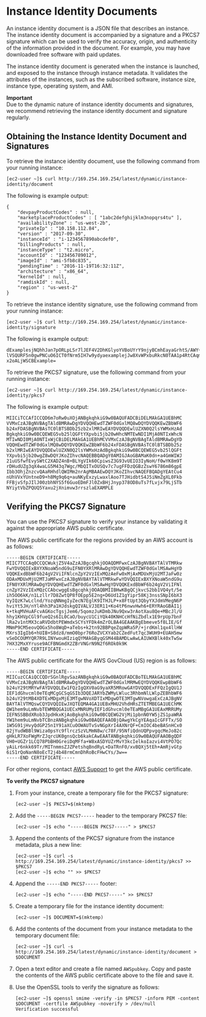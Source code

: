 # Instance Identity Documents<a name="instance-identity-documents"></a>

An instance identity document is a JSON file that describes an instance\. The instance identity document is accompanied by a signature and a PKCS7 signature which can be used to verify the accuracy, origin, and authenticity of the information provided in the document\. For example, you may have downloaded free software with paid updates\.

The instance identity document is generated when the instance is launched, and exposed to the instance through instance metadata\. It validates the attributes of the instances, such as the subscribed software, instance size, instance type, operating system, and AMI\. 

**Important**  
Due to the dynamic nature of instance identity documents and signatures, we recommend retrieving the instance identity document and signature regularly\.

## Obtaining the Instance Identity Document and Signatures<a name="instance-identity-signatures"></a>

To retrieve the instance identity document, use the following command from your running instance:

```
[ec2-user ~]$ curl http://169.254.169.254/latest/dynamic/instance-identity/document
```

The following is example output:

```
{
    "devpayProductCodes" : null,
    "marketplaceProductCodes" : [ "1abc2defghijklm3nopqrs4tu" ], 
    "availabilityZone" : "us-west-2b",
    "privateIp" : "10.158.112.84",
    "version" : "2017-09-30",
    "instanceId" : "i-1234567890abcdef0",
    "billingProducts" : null,
    "instanceType" : "t2.micro",
    "accountId" : "123456789012",
    "imageId" : "ami-5fb8c835",
    "pendingTime" : "2016-11-19T16:32:11Z",
    "architecture" : "x86_64",
    "kernelId" : null,
    "ramdiskId" : null,
    "region" : "us-west-2"
}
```

To retrieve the instance identity signature, use the following command from your running instance:

```
[ec2-user ~]$ curl http://169.254.169.254/latest/dynamic/instance-identity/signature
```

The following is example output:

```
dExamplesjNQhhJan7pORLpLSr7lJEF4V2DhKGlyoYVBoUYrY9njyBCmhEayaGrhtS/AWY+LPx
lVSQURF5n0gwPNCuO6ICT0fNrm5IH7w9ydyaexamplejJw8XvWPxbuRkcN0TAA1p4RtCAqm4ms
x2oALjWSCBExample=
```

To retrieve the PKCS7 signature, use the following command from your running instance:

```
[ec2-user ~]$ curl http://169.254.169.254/latest/dynamic/instance-identity/pkcs7
```

The following is example output:

```
MIICiTCCAfICCQD6m7oRw0uXOjANBgkqhkiG9w0BAQUFADCBiDELMAkGA1UEBhMC
VVMxCzAJBgNVBAgTAldBMRAwDgYDVQQHEwdTZWF0dGxlMQ8wDQYDVQQKEwZBbWF6
b24xFDASBgNVBAsTC0lBTSBDb25zb2xlMRIwEAYDVQQDEwlUZXN0Q2lsYWMxHzAd
BgkqhkiG9w0BCQEWEG5vb25lQGFtYXpvbi5jb20wHhcNMTEwNDI1MjA0NTIxWhcN
MTIwNDI0MjA0NTIxWjCBiDELMAkGA1UEBhMCVVMxCzAJBgNVBAgTAldBMRAwDgYD
VQQHEwdTZWF0dGxlMQ8wDQYDVQQKEwZBbWF6b24xFDASBgNVBAsTC0lBTSBDb25z
b2xlMRIwEAYDVQQDEwlUZXN0Q2lsYWMxHzAdBgkqhkiG9w0BCQEWEG5vb25lQGFt
YXpvbi5jb20wgZ8wDQYJKoZIhvcNAQEBBQADgY0AMIGJAoGBAMaK0dn+a4GmWIWJ
21uUSfwfEvySWtC2XADZ4nB+BLYgVIk60CpiwsZ3G93vUEIO3IyNoH/f0wYK8m9T
rDHudUZg3qX4waLG5M43q7Wgc/MbQITxOUSQv7c7ugFFDzQGBzZswY6786m86gpE
Ibb3OhjZnzcvQAaRHhdlQWIMm2nrAgMBAAEwDQYJKoZIhvcNAQEFBQADgYEAtCu4
nUhVVxYUntneD9+h8Mg9q6q+auNKyExzyLwaxlAoo7TJHidbtS4J5iNmZgXL0Fkb
FFBjvSfpJIlJ00zbhNYS5f6GuoEDmFJl0ZxBHjJnyp378OD8uTs7fLvjx79LjSTb
NYiytVbZPQUQ5Yaxu2jXnimvw3rrszlaEXAMPLE
```

## Verifying the PKCS7 Signature<a name="instance-identity-signature-verification-example"></a>

You can use the PKCS7 signature to verify your instance by validating it against the appropriate AWS public certificate\.

The AWS public certificate for the regions provided by an AWS account is as follows:

```
-----BEGIN CERTIFICATE-----
MIIC7TCCAq0CCQCWukjZ5V4aZzAJBgcqhkjOOAQDMFwxCzAJBgNVBAYTAlVTMRkw
FwYDVQQIExBXYXNoaW5ndG9uIFN0YXRlMRAwDgYDVQQHEwdTZWF0dGxlMSAwHgYD
VQQKExdBbWF6b24gV2ViIFNlcnZpY2VzIExMQzAeFw0xMjAxMDUxMjU2MTJaFw0z
ODAxMDUxMjU2MTJaMFwxCzAJBgNVBAYTAlVTMRkwFwYDVQQIExBXYXNoaW5ndG9u
IFN0YXRlMRAwDgYDVQQHEwdTZWF0dGxlMSAwHgYDVQQKExdBbWF6b24gV2ViIFNl
cnZpY2VzIExMQzCCAbcwggEsBgcqhkjOOAQBMIIBHwKBgQCjkvcS2bb1VQ4yt/5e
ih5OO6kK/n1Lzllr7D8ZwtQP8fOEpp5E2ng+D6Ud1Z1gYipr58Kj3nssSNpI6bX3
VyIQzK7wLclnd/YozqNNmgIyZecN7EglK9ITHJLP+x8FtUpt3QbyYXJdmVMegN6P
hviYt5JH/nYl4hh3Pa1HJdskgQIVALVJ3ER11+Ko4tP6nwvHwh6+ERYRAoGBAI1j
k+tkqMVHuAFcvAGKocTgsjJem6/5qomzJuKDmbJNu9Qxw3rAotXau8Qe+MBcJl/U
hhy1KHVpCGl9fueQ2s6IL0CaO/buycU1CiYQk40KNHCcHfNiZbdlx1E9rpUp7bnF
lRa2v1ntMX3caRVDdbtPEWmdxSCYsYFDk4mZrOLBA4GEAAKBgEbmeve5f8LIE/Gf
MNmP9CM5eovQOGx5ho8WqD+aTebs+k2tn92BBPqeZqpWRa5P/+jrdKml1qx4llHW
MXrs3IgIb6+hUIB+S8dz8/mmO0bpr76RoZVCXYab2CZedFut7qc3WUH9+EUAH5mw
vSeDCOUMYQR7R9LINYwouHIziqQYMAkGByqGSM44BAMDLwAwLAIUWXBlk40xTwSw
7HX32MxXYruse9ACFBNGmdX2ZBrVNGrN9N2f6ROk0k9K
-----END CERTIFICATE-----
```

The AWS public certificate for the AWS GovCloud \(US\) region is as follows:

```
-----BEGIN CERTIFICATE-----
MIICuzCCAiQCCQDrSGnlRgvSazANBgkqhkiG9w0BAQUFADCBoTELMAkGA1UEBhMC
VVMxCzAJBgNVBAgTAldBMRAwDgYDVQQHEwdTZWF0dGxlMRMwEQYDVQQKEwpBbWF6
b24uY29tMRYwFAYDVQQLEw1FQzIgQXV0aG9yaXR5MRowGAYDVQQDExFFQzIgQU1J
IEF1dGhvcml0eTEqMCgGCSqGSIb3DQEJARYbZWMyLWluc3RhbmNlLWlpZEBhbWF6
b24uY29tMB4XDTExMDgxMjE3MTgwNVoXDTIxMDgwOTE3MTgwNVowgaExCzAJBgNV
BAYTAlVTMQswCQYDVQQIEwJXQTEQMA4GA1UEBxMHU2VhdHRsZTETMBEGA1UEChMK
QW1hem9uLmNvbTEWMBQGA1UECxMNRUMyIEF1dGhvcml0eTEaMBgGA1UEAxMRRUMy
IEFNSSBBdXRob3JpdHkxKjAoBgkqhkiG9w0BCQEWG2VjMi1pbnN0YW5jZS1paWRA
YW1hem9uLmNvbTCBnzANBgkqhkiG9w0BAQEFAAOBjQAwgYkCgYEAqaIcGFFTx/SO
1W5G91jHvyQdGP25n1Y91aXCuOOWAUTvSvNGpXrI4AXNrQF+CmIOC4beBASnHCx0
82jYudWBBl9Wiza0psYc9flrczSzVLMmN8w/c78F/95NfiQdnUQPpvgqcMeJo82c
gHkLR7XoFWgMrZJqrcUK0gnsQcb6kakCAwEAATANBgkqhkiG9w0BAQUFAAOBgQDF
VH0+UGZr1LCQ78PbBH0GreiDqMFfa+W8xASDYUZrMvY3kcIelkoIazvi4VtPO7Qc
yAiLr6nkk69Tr/MITnmmsZJZPetshqBndRyL+DaTRnF0/xvBQXj5tEh+AmRjvGtp
6iS1rQoNanN8oEcT2j4b48rmCmnDhRoBcFHwCYs/3w==
-----END CERTIFICATE-----
```

For other regions, contact [AWS Support](https://aws.amazon.com/premiumsupport/) to get the AWS public certificate\.

**To verify the PKCS7 signature**

1. From your instance, create a temporary file for the PKCS7 signature:

   ```
   [ec2-user ~]$ PKCS7=$(mktemp)
   ```

1. Add the `-----BEGIN PKCS7-----` header to the temporary PKCS7 file:

   ```
   [ec2-user ~]$ echo "-----BEGIN PKCS7-----" > $PKCS7
   ```

1. Append the contents of the PKCS7 signature from the instance metadata, plus a new line:

   ```
   [ec2-user ~]$ curl -s http://169.254.169.254/latest/dynamic/instance-identity/pkcs7 >> $PKCS7
   [ec2-user ~]$ echo "" >> $PKCS7
   ```

1. Append the `-----END PKCS7-----` footer:

   ```
   [ec2-user ~]$ echo "-----END PKCS7-----" >> $PKCS7
   ```

1. Create a temporary file for the instance identity document:

   ```
   [ec2-user ~]$ DOCUMENT=$(mktemp)
   ```

1. Add the contents of the document from your instance metadata to the temporary document file:

   ```
   [ec2-user ~]$ curl -s http://169.254.169.254/latest/dynamic/instance-identity/document > $DOCUMENT
   ```

1. Open a text editor and create a file named `AWSpubkey`\. Copy and paste the contents of the AWS public certificate above to the file and save it\.

1. Use the OpenSSL tools to verify the signature as follows:

   ```
   [ec2-user ~]$ openssl smime -verify -in $PKCS7 -inform PEM -content $DOCUMENT -certfile AWSpubkey -noverify > /dev/null
   Verification successful
   ```